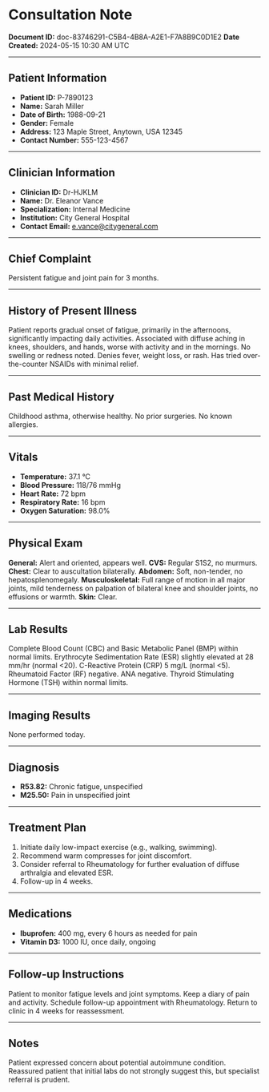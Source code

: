 # Consultation Note

**Document ID:** doc-83746291-C5B4-4B8A-A2E1-F7A8B9C0D1E2
**Date Created:** 2024-05-15 10:30 AM UTC

---

## Patient Information

*   **Patient ID:** P-7890123
*   **Name:** Sarah Miller
*   **Date of Birth:** 1988-09-21
*   **Gender:** Female
*   **Address:** 123 Maple Street, Anytown, USA 12345
*   **Contact Number:** 555-123-4567

---

## Clinician Information

*   **Clinician ID:** Dr-HJKLM
*   **Name:** Dr. Eleanor Vance
*   **Specialization:** Internal Medicine
*   **Institution:** City General Hospital
*   **Contact Email:** e.vance@citygeneral.com

---

## Chief Complaint

Persistent fatigue and joint pain for 3 months.

---

## History of Present Illness

Patient reports gradual onset of fatigue, primarily in the afternoons, significantly impacting daily activities. Associated with diffuse aching in knees, shoulders, and hands, worse with activity and in the mornings. No swelling or redness noted. Denies fever, weight loss, or rash. Has tried over-the-counter NSAIDs with minimal relief.

---

## Past Medical History

Childhood asthma, otherwise healthy. No prior surgeries. No known allergies.

---

## Vitals

*   **Temperature:** 37.1 °C
*   **Blood Pressure:** 118/76 mmHg
*   **Heart Rate:** 72 bpm
*   **Respiratory Rate:** 16 bpm
*   **Oxygen Saturation:** 98.0%

---

## Physical Exam

**General:** Alert and oriented, appears well.
**CVS:** Regular S1S2, no murmurs.
**Chest:** Clear to auscultation bilaterally.
**Abdomen:** Soft, non-tender, no hepatosplenomegaly.
**Musculoskeletal:** Full range of motion in all major joints, mild tenderness on palpation of bilateral knee and shoulder joints, no effusions or warmth.
**Skin:** Clear.

---

## Lab Results

Complete Blood Count (CBC) and Basic Metabolic Panel (BMP) within normal limits. Erythrocyte Sedimentation Rate (ESR) slightly elevated at 28 mm/hr (normal <20). C-Reactive Protein (CRP) 5 mg/L (normal <5). Rheumatoid Factor (RF) negative. ANA negative. Thyroid Stimulating Hormone (TSH) within normal limits.

---

## Imaging Results

None performed today.

---

## Diagnosis

*   **R53.82:** Chronic fatigue, unspecified
*   **M25.50:** Pain in unspecified joint

---

## Treatment Plan

1.  Initiate daily low-impact exercise (e.g., walking, swimming).
2.  Recommend warm compresses for joint discomfort.
3.  Consider referral to Rheumatology for further evaluation of diffuse arthralgia and elevated ESR.
4.  Follow-up in 4 weeks.

---

## Medications

*   **Ibuprofen:** 400 mg, every 6 hours as needed for pain
*   **Vitamin D3:** 1000 IU, once daily, ongoing

---

## Follow-up Instructions

Patient to monitor fatigue levels and joint symptoms. Keep a diary of pain and activity. Schedule follow-up appointment with Rheumatology. Return to clinic in 4 weeks for reassessment.

---

## Notes

Patient expressed concern about potential autoimmune condition. Reassured patient that initial labs do not strongly suggest this, but specialist referral is prudent.